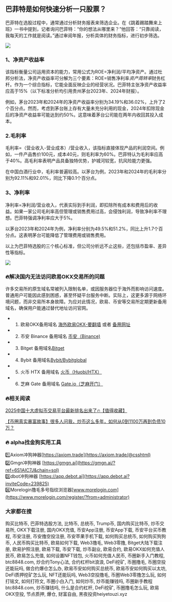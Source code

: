 ## 巴菲特是如何快速分析一只股票？
巴菲特在选股过程中，通常通过分析财务报表来筛选企业。在《跳着踢踏舞来上班》一书中提到，记者询问巴菲特：“你的想法从哪里来？”他回答：“只靠阅读，我每天的工作就是阅读。”通过审阅年报，分析具体的财务指标，进行初步筛选。

[![](https://307e939.webp.li/Gnx3bb2bYAAOSrd.png)](https://btc8848.com/top-10-exchanges) 

### 1、净资产收益率
该指标衡量公司运用资本的能力，常用公式为ROE=净利润/平均净资产。通过杜邦分析法，净资产收益率可分解为三个要素：ROE=销售净利率*资产周转率*财务杠杆。作为一个综合指标，它能全面反映企业的经营状况。巴菲特主张净资产收益率应高于15%（以下标准分析均引用贵州茅台2023年、2024年财报）。

例如，茅台2023年和2024年的净资产收益率分别为34.19%和36.02%，上升了2个百分点。然而，考虑到茅台账上存有大量未充分利用的现金，2024年扣除现金后的净资产收益率可能达到约50%。这意味着茅台公司能在两年内收回其投入成本。

### 2.毛利率
毛利率=（营业收入-营业成本）/营业收入，该指标直接体现产品的利润空间。例如，一件产品售价100元，成本40元，则毛利率为60%。巴菲特认为毛利率应高于40%。高毛利率表明产品具备独特优势，护城河较宽，抗风险能力更强。

在中国白酒行业中，毛利率普遍较高。以茅台为例，2023年和2024年的毛利率分别为92.11%和92.01%，同比下降0.1个百分点。

### 3、净利率
净利率=净利润/营业收入，代表实际到手利润，即扣除所有成本和费用后的收益。如果一家公司毛利率高但管理或销售费用过高，会侵蚀利润，导致净利率不理想。巴菲特强调净利率应大于5%。

以茅台2023年和2024年为例，净利率分别为49.5%和51.2%，同比上升1.7个百分点。这表明茅台可能降低了管理费用或销售费用。

以上为巴菲特选股的三个核心标准，但公司分析远不止这些，还包括市盈率、差异性等指标。

[![](https://307e939.webp.li/20250606154658070.png)](https://btc8848.com/top-10-exchanges) 

### 🔥解决国内无法访问欧易OKX交易所的问题
许多交易所的原生域名常被列入限制名单，或因服务器位于海外而影响访问速度。普通用户可能因此感到困惑，甚至怀疑平台服务中断。实际上，这更多源于网络环境问题，而非交易所本身故障。为应对此情况，欧易、币安等交易所定期更新备用域名，确保用户能通过替代地址访问官网。

- 1. 欧易OKX备用域名 [海外欧易OKX-要翻墙](https://www.okx.com/zh-hans/join/74873351) 或者 [备用网址](https://www.chouyi.world/zh-hans/join/74873351) 
- 2. 币安 Binance 备用域名 [币安（Binance)](https://accounts.binance.com/zh-CN/register?ref=36457687)
- 3. Bitget 备用域名[Bitget](https://www.bitget.com/zh-CN/referral/register?from=referral&clacCode=VRNEYUTR)
- 4. Bybit 备用域名[Bybit/Bybitglobal](https://www.bybitglobal.com/zh-MY/invite/?ref=VMKORMM)
- 5. 火币 HTX 备用域名 [火币（Huobi/HTX）](https://www.htx.com/invite/zh-cn/1f?invite_code=whf45223)
- 6. 芝麻 Gate 备用域名 [Gate.io（芝麻开门）](https://www.gate.io/zh/signup?ref_type=103&ref=A1ERAQ)

### 🔥相关阅读
[2025中国十大虚拟币交易平台最新排名出来了🔥【值得收藏】](https://btc8848.com/top-10-exchanges/)

[【币圈真实暴富故事】很多人问我，炒币这么多年，如何从0到1100万再到负债10万？](https://heiyetouzi.xyz/biquanstory001/)


### 🔥 alpha找金狗实用工具
1️⃣Axiom冲狗神器[https://axiom.trade](https://axiom.trade/@csshtml)  
2️⃣Gmgn冲狗神器 [https://gmgn.ai](https://gmgn.ai/?ref=6S1AIC7J&chain=sol)  
3️⃣dbot冲狗神器 [https://app.debot.ai](https://app.debot.ai?inviteCode=239825)  
4️⃣Morelogin撸毛多号指纹浏览器[www.morelogin.com](https://www.morelogin.com/register/?from=administrator)  

### 大家都在搜
购买比特币, 巴菲特选股方法, 比特币, 总统币, Trump币, 国内购买比特币, 炒币交易所, OKX下载注册, 国内OKX充值, 币安App注册, 币安App下载, 币安平台买币教程, 币安注册, 币安撸空投注册, 币安苹果手机下载, 如何购买总统币, 如何购买狗狗币, 人民币购买比特币, 欧易如何下载, Web3撸毛, Web3零撸, Bitget大陆下载注册, 欧易护照注册, 欧易下载, 币安下载, 炒币副业, 欧易合约, 欧易OKX如何充值人民币, 欧易怎么充值, 如何设置NFT钱包, 火币如何充值人民币, 币圈新手入门教程, btc8848.com, 炒合约Tony心法, 合约杠杆bit浪浪, DeFi挖矿, 币圈撸毛, 币圈空投还能玩吗, 做合约爆仓怎么办, 欧易币安如何购买总统币, 欧易币安如何购买以太坊, DeFi质押挖矿怎么玩, NFT还能玩吗, Web3空投撸毛, 币圈Web3零撸怎么玩, 如何打铭文, 如何打符文, 币圈小白入门, 如何炒币, 炒币能赚钱吗, 币圈新手教程btc8848.com, 炒币赚钱吗, 什么是合约杠杆, DeFi挖矿, 币圈撸毛怎么玩, 欧易OKX空投, 节点质押, 爆仓, 财富自由, 黑夜投资heiyetouzi.xyz